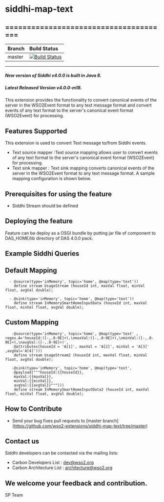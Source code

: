 # siddhi-map-text
======================================
---
|  Branch | Build Status |
| :------ |:------------ | 
| master  | [![Build Status](https://wso2.org/jenkins/view/All%20Builds/job/siddhi/job/siddhi-map-text/badge/icon)](https://wso2.org/jenkins/view/All%20Builds/job/siddhi/job/siddhi-map-text/) |
---
##### New version of Siddhi v4.0.0 is built in Java 8.
##### Latest Released Version v4.0.0-m18.

This extension provides the functionality to convert canonical events of the server in the WSO2Event format to any text message format
and convert events of any text format to the server's canonical event format (WSO2Event) for processing.

Features Supported
------------------
This extension is used to convert Text message to/from Siddhi events.

  - Text source mapper :Text source mapping allows user to convert events of any text format to the server's canonical event format (WSO2Event) for processing.
  - Text sink mapper : Text sink mapping converts canonical events of the server in the WSO2Event format to any text message format. A sample mapping configuration is shown below.

Prerequisites for using the feature
------------------
  - Siddhi Stream should be defined

Deploying the feature
------------------
   Feature can be deploy as a OSGI bundle by putting jar file of component to DAS_HOME/lib directory of DAS 4.0.0 pack.

Example Siddhi Queries
------------------
Default Mapping
--------------
      - @source(type='inMemory', topic='home', @map(type='text'))
        define stream UsageStream (houseId int, maxVal float, minVal float, avgVal double);

      - @sink(type='inMemory', topic='home', @map(type='text'))
        define stream InMemorySmartHomeInputData (houseId int, maxVal float, minVal float, avgVal double);
Custom Mapping
--------------
       -@source(type='inMemory', topic='home', @map(type='text' , regex.A='houseId:([-,.0-9E]+),\nmaxVal:([-,.0-9E]+),\nminVal:([-,.0-9E]+),\navgVal:([-,.0-9E]+)',
        @attributes(houseId = 'A[1]', maxVal = 'A[2]', minVal = 'A[3]' ,avgVal='A[4]')))
        define stream UsageStream2 (houseId int, maxVal float, minVal float, avgVal double);

       -@sink(type='inMemory', topic='home', @map(type='text',
        @payload("""houseId:{{houseId}},
        maxVal:{{maxVal}},
        minVal:{{minVal}},
        avgVal:{{avgVal}}""")))
        define stream InMemorySmartHomeInputData2 (houseId int, maxVal float, minVal float, avgVal double);

How to Contribute
------------------
   * Send your bug fixes pull requests to [master branch] (https://github.com/wso2-extensions/siddhi-map-text/tree/master)

Contact us
------------------
   Siddhi developers can be contacted via the mailing lists:

   * Carbon Developers List : dev@wso2.org
   * Carbon Architecture List : architecture@wso2.org

We welcome your feedback and contribution.
------------------
SP Team
